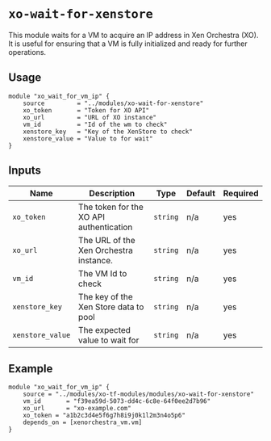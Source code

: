 # `xo-wait-for-xenstore`

This module waits for a VM to acquire an IP address in Xen Orchestra (XO). It is useful for ensuring that a VM is fully initialized and ready for further operations.

## Usage


```hcl
module "xo_wait_for_vm_ip" {
    source         = "../modules/xo-wait-for-xenstore"
    xo_token       = "Token for XO API"
    xo_url         = "URL of XO instance"
    vm_id          = "Id of the wm to check"
    xenstore_key   = "Key of the XenStore to check"
    xenstore_value = "Value to for wait"
}
```

## Inputs

| Name             | Description                              | Type     | Default | Required |
|------------------|------------------------------------------|----------|---------|----------|
| `xo_token`       | The token for the XO API authentication  | `string` | n/a     | yes      |
| `xo_url`         | The URL of the Xen Orchestra instance.   | `string` | n/a     | yes      |
| `vm_id`          | The VM Id to check                       | `string` | n/a     | yes      |
| `xenstore_key`   | The key of the Xen Store data to pool    | `string` | n/a     | yes      |
| `xenstore_value` | The expected value to wait for           | `string` | n/a     | yes      |


## Example

```hcl
module "xo_wait_for_vm_ip" {
    source = "../modules/xo-tf-modules/modules/xo-wait-for-xenstore"
    vm_id       = "f39ea59d-5073-dd4c-6c8e-64f0ee2d7b96"
    xo_url      = "xo-example.com"
    xo_token = "a1b2c3d4e5f6g7h8i9j0k1l2m3n4o5p6"
    depends_on = [xenorchestra_vm.vm]
}

```
